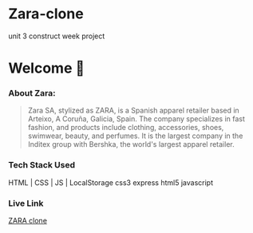 # Zara-clone
unit 3 construct week project

# Welcome :wave:

### About Zara:
>Zara SA, stylized as ZARA, is a Spanish apparel retailer based in Arteixo, A Coruña, Galicia, Spain. The company specializes in fast fashion, and products include clothing, accessories, shoes, swimwear, beauty, and perfumes. It is the largest company in the Inditex group with Bershka, the world's largest apparel retailer. 

### Tech Stack Used
HTML | CSS | JS | LocalStorage
css3   express   html5   javascript 

### Live Link
[ZARA clone](https://zaraclone123.netlify.app/)
